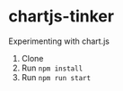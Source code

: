 # chartjs-tinker
Experimenting with chart.js


1. Clone
2. Run `npm install`
3. Run `npm run start`
